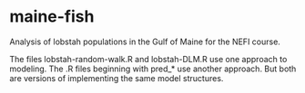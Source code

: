 # maine-fish

Analysis of lobstah populations in the Gulf of Maine for the NEFI course.

The files lobstah-random-walk.R and lobstah-DLM.R use one approach to modeling. The .R files beginning with pred_* use another approach. But both are versions of implementing the same model structures.
